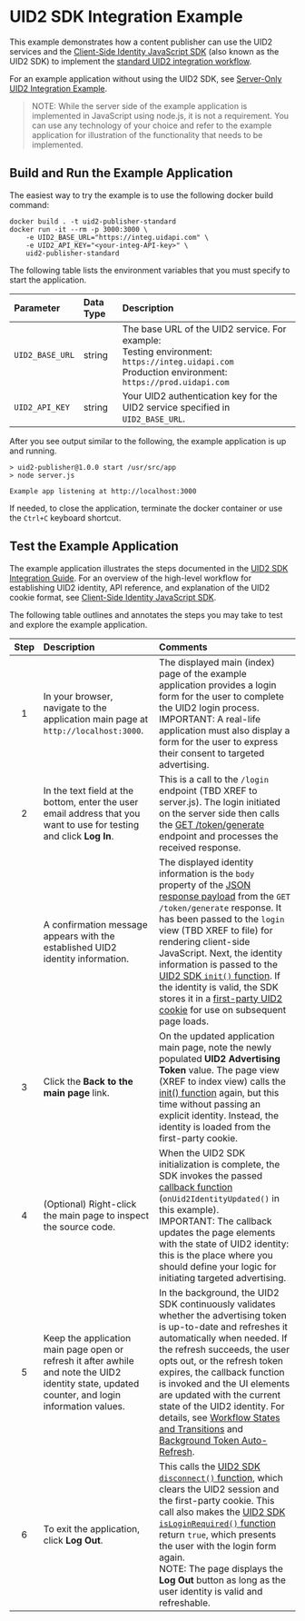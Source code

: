 # UID2 SDK Integration Example

This example demonstrates how a content publisher can use the UID2 services and the [Client-Side Identity JavaScript SDK](https://github.com/UnifiedID2/uid2docs/blob/main/api/v1/sdks/client-side-identity-v1.md) (also known as the UID2 SDK) to implement the [standard UID2 integration workflow](https://github.com/UnifiedID2/uid2docs/blob/main/api/v1/guides/publisher-client-side.md).

For an example application without using the UID2 SDK, see [Server-Only UID2 Integration Example](../server_only/README.md).

>NOTE: While the server side of the example application is implemented in JavaScript using node.js, it is not
a requirement. You can use any technology of your choice and refer to the example application for illustration of the functionality that needs to be implemented.

## Build and Run the Example Application

The easiest way to try the example is to use the following docker build command:

```
docker build . -t uid2-publisher-standard
docker run -it --rm -p 3000:3000 \
    -e UID2_BASE_URL="https://integ.uidapi.com" \
    -e UID2_API_KEY="<your-integ-API-key>" \
    uid2-publisher-standard
```

The following table lists the environment variables that you must specify to start the application.

| Parameter | Data Type | Description |
| :--- | :--- | :--- |
| `UID2_BASE_URL` | string | The base URL of the UID2 service. For example:</br>Testing environment: `https://integ.uidapi.com`<br/>Production environment: `https://prod.uidapi.com` |
| `UID2_API_KEY` | string | Your UID2 authentication key for the UID2 service specified in `UID2_BASE_URL`. |

After you see output similar to the following, the example application is up and running.

```
> uid2-publisher@1.0.0 start /usr/src/app
> node server.js

Example app listening at http://localhost:3000
```
If needed, to close the application, terminate the docker container or use the `Ctrl+C` keyboard shortcut.

## Test the Example Application

The example application illustrates the steps documented in the [UID2 SDK Integration Guide](https://github.com/UnifiedID2/uid2docs/blob/main/api/v1/guides/publisher-client-side.md). For an overview of the high-level workflow for establishing UID2 identity, API reference, and explanation of the UID2 cookie format, see [Client-Side Identity JavaScript SDK](https://github.com/UnifiedID2/uid2docs/blob/main/api/v1/sdks/client-side-identity-v1.md).

The following table outlines and annotates the steps you may take to test and explore the example application.

| Step | Description | Comments |
| :---: | :--- | :--- |
| 1 | In your browser, navigate to the application main page at `http://localhost:3000`. | The displayed main (index) page of the example application provides a login form for the user to complete the UID2 login process.</br>IMPORTANT: A real-life application must also display a form for the user to express their consent to targeted advertising. |
| 2 | In the text field at the bottom, enter the user email address that you want to use for testing and click **Log In**. | This is a call to the `/login` endpoint (TBD XREF to server.js). The login initiated on the server side then calls the [GET /token/generate](https://github.com/UnifiedID2/uid2docs/blob/main/api/v1/endpoints/get-token-generate.md#response-format) endpoint and processes the received response. |
|   | A confirmation message appears with the established UID2 identity information. | The displayed identity information is the `body` property of the [JSON response payload](https://github.com/UnifiedID2/uid2docs/blob/main/api/v1/endpoints/get-token-generate.md#response-format) from the `GET /token/generate` response. It has been passed to the `login` view (TBD XREF to file) for rendering client-side JavaScript. Next, the identity information is passed to the [UID2 SDK `init()` function](https://github.com/UnifiedID2/uid2docs/blob/main/api/v1/sdks/client-side-identity-v1.md#initopts-object-void). If the identity is valid, the SDK stores it in a [first-party UID2 cookie](https://github.com/UnifiedID2/uid2docs/blob/main/api/v1/sdks/client-side-identity-v1.md#uid2-cookie-format) for use on subsequent page loads. |
| 3 | Click the **Back to the main page** link. | On the updated application main page, note the newly populated **UID2 Advertising Token** value. The page view (XREF to index view) calls the [init() function](https://github.com/UnifiedID2/uid2docs/blob/main/api/v1/sdks/client-side-identity-v1.md#initopts-object-void) again, but this time without passing an explicit identity. Instead, the identity is loaded from the first-party cookie. |
| 4  | (Optional) Right-click the main page to inspect the source code. | When the UID2 SDK initialization is complete, the SDK invokes the passed [callback function](https://github.com/UnifiedID2/uid2docs/blob/main/api/v1/sdks/client-side-identity-v1.md#callback-function) (`onUid2IdentityUpdated()` in this example).</br>IMPORTANT: The callback updates the page elements with the state of UID2 identity: this is the place where you should define your logic for initiating targeted advertising. |
| 5 | Keep the application main page open or refresh it after awhile and note the UID2 identity state, updated counter, and login information values. | In the background, the UID2 SDK continuously validates whether the advertising token is up-to-date and refreshes it automatically when needed. If the refresh succeeds, the user opts out, or the refresh token expires, the callback function is invoked and the UI elements are updated with the current state of the UID2 identity. For details, see [Workflow States and Transitions](https://github.com/UnifiedID2/uid2docs/blob/main/api/v1/sdks/client-side-identity-v1.md#workflow-states-and-transitions) and [Background Token Auto-Refresh](https://github.com/UnifiedID2/uid2docs/blob/main/api/v1/sdks/client-side-identity-v1.md#background-token-auto-refresh). |
| 6 | To exit the application, click **Log Out**. | This calls the [UID2 SDK `disconnect()` function](https://github.com/UnifiedID2/uid2docs/blob/main/api/v1/sdks/client-side-identity-v1.md#disconnect-void), which clears the UID2 session and the first-party cookie. This call also makes the [UID2 SDK `isLoginRequired()` function](https://github.com/UnifiedID2/uid2docs/blob/main/api/v1/sdks/client-side-identity-v1.md#isloginrequired-boolean) return `true`, which presents the user with the login form again.<br/> NOTE: The page displays the **Log Out** button as long as the user identity is valid and refreshable.  |

